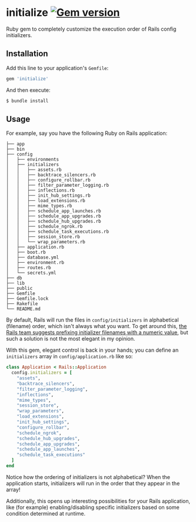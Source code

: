 # initialize [![Gem version](http://img.shields.io/gem/v/initialize.svg?style=flat-square)](http://rubygems.org/gems/initialize)

Ruby gem to completely customize the execution order of Rails config initializers.

## Installation

Add this line to your application's `Gemfile`:

```ruby
gem 'initialize'
```

And then execute:

```bash
$ bundle install
```

## Usage

For example, say you have the following Ruby on Rails application:

```
├── app
├── bin
├── config
│   ├── environments
│   ├── initializers
│   │   ├── assets.rb
│   │   ├── backtrace_silencers.rb
│   │   ├── configure_rollbar.rb
│   │   ├── filter_parameter_logging.rb
│   │   ├── inflections.rb
│   │   ├── init_hub_settings.rb
│   │   ├── load_extensions.rb
│   │   ├── mime_types.rb
│   │   ├── schedule_app_launches.rb
│   │   ├── schedule_app_upgrades.rb
│   │   ├── schedule_hub_upgrades.rb
│   │   ├── schedule_ngrok.rb
│   │   ├── schedule_task_executions.rb
│   │   ├── session_store.rb
│   │   └── wrap_parameters.rb
│   ├── application.rb
│   ├── boot.rb
│   ├── database.yml
│   ├── environment.rb
│   ├── routes.rb
│   └── secrets.yml
├── db
├── lib
├── public
├── Gemfile
├── Gemfile.lock
├── Rakefile
└── README.md
```

By default, Rails will run the files in `config/initializers` in alphabetical (filename) order, which isn't always what you want. To get around this, [the Rails team suggests prefixing initializer filenames with a numeric value](http://guides.rubyonrails.org/configuring.html#using-initializer-files), but such a solution is not the most elegant in my opinion.

With this gem, elegant control is back in your hands; you can define an `initializers` array in `config/application.rb` like so:

```ruby
class Application < Rails::Application
  config.initializers = [
    "assets",
    "backtrace_silencers",
    "filter_parameter_logging",
    "inflections",
    "mime_types",
    "session_store",
    "wrap_parameters",
    "load_extensions",
    "init_hub_settings",
    "configure_rollbar",
    "schedule_ngrok",
    "schedule_hub_upgrades",
    "schedule_app_upgrades",
    "schedule_app_launches",
    "schedule_task_executions"
  ]
end
```

Notice how the ordering of initializers is not alphabetical? When the application starts, initializers will run in the order that they appear in the array!

Additionally, this opens up interesting possibilities for your Rails application, like (for example) enabling/disabling specific initializers based on some condition determined at runtime.
